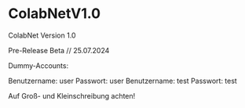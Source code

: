 # ColabNetV1.0
ColabNet Version 1.0

Pre-Release Beta // 25.07.2024

Dummy-Accounts:

Benutzername: user Passwort: user
Benutzername: test Passwort: test

Auf Groß- und Kleinschreibung achten!